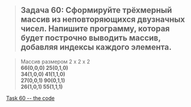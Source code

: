 
>## Задача 60: Сформируйте трёхмерный массив из неповторяющихся двузначных чисел. Напишите программу, которая будет построчно выводить массив, добавляя индексы каждого элемента.  

>Массив размером 2 x 2 x 2  
**66(0,0,0) 25(0,1,0)  
34(1,0,0) 41(1,1,0)  
27(0,0,1) 90(0,1,1)    
26(1,0,1) 55(1,1,1)**

[Task 60 -- the code](Program.cs)
